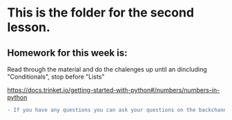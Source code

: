 # This is the folder for the second lesson.


## Homework for this week is:
Read through the material and do the chalenges up until an dincluding "Conditionals", stop before "Lists"

https://docs.trinket.io/getting-started-with-python#/numbers/numbers-in-python

```diff
- If you have any questions you can ask your questions on the backchannel chat, the code is d8772
```


